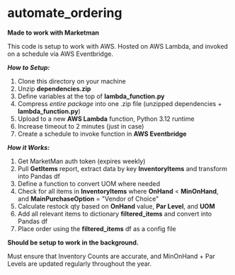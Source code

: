# automate_ordering

**Made to work with Marketman**

This code is setup to work with AWS. Hosted on AWS Lambda, and invoked on a schedule via AWS Eventbridge.

***How to Setup:***

1. Clone this directory on your machine
2. Unzip **dependencies.zip**
3. Define variables at the top of **lambda_function.py**
4. Compress *entire package* into one .zip file (unzipped dependencies + **lambda_function.py**)
5. Upload to a new **AWS Lambda** function, Python 3.12 runtime
6. Increase timeout to 2 minutes (just in case)
7. Create a schedule to invoke function in **AWS Eventbridge**


***How it Works:***

1. Get MarketMan auth token (expires weekly)
2. Pull **GetItems** report, extract data by key **InventoryItems** and transform into Pandas df
3. Define a function to convert UOM where needed
4. Check for all items in **InventoryItems** where **OnHand** < **MinOnHand**, and **MainPurchaseOption** = "Vendor of Choice"
5. Calculate restock qty based on **OnHand** value, **Par Level**, and **UOM**
6. Add all relevant items to dictionary **filtered_items** and convert into Pandas df
7. Place order using the **filtered_items** df as a config file

**Should be setup to work in the background.**

Must ensure that Inventory Counts are accurate, and MinOnHand + Par Levels are updated regularly throughout the year.

